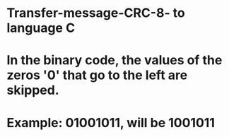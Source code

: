 # Transfer-message-CRC-8- to language C
# In the binary code, the values of the zeros '0' that go to the left are skipped.
# Example: 01001011, will be 1001011
